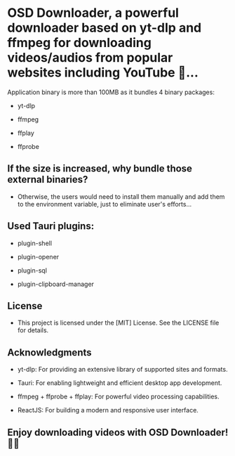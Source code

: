 # OSD Downloader, a powerful downloader based on yt-dlp and ffmpeg for downloading videos/audios from popular websites including YouTube 🎈...
Application binary is more than 100MB as it bundles 4 binary packages:
- yt-dlp

- ffmpeg

- ffplay

- ffprobe

## If the size is increased, why bundle those external binaries?
- Otherwise, the users would need to install them manually and add them to the environment variable, just to eliminate user's efforts...

## Used Tauri plugins:
- plugin-shell

- plugin-opener

- plugin-sql

- plugin-clipboard-manager

## License
- This project is licensed under the [MIT] License. See the LICENSE file for details.

## Acknowledgments
- yt-dlp: For providing an extensive library of supported sites and formats.

- Tauri: For enabling lightweight and efficient desktop app development.

- ffmpeg + ffprobe + ffplay: For powerful video processing capabilities.

- ReactJS: For building a modern and responsive user interface.

## Enjoy downloading videos with OSD Downloader! 🎥🚀

